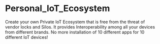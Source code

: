# Personal_IoT_Ecosystem

Create your own Private IoT Ecosystem that is free from the threat of vendor locks and Silos. It provides Interoperability among all your devices from different brands. 
No more installation of 10 different apps for 10 different IoT devices!
